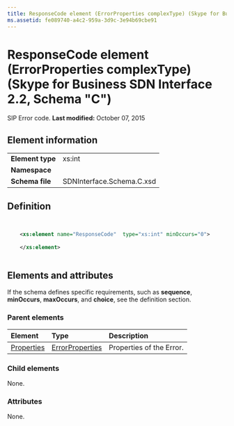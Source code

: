 ```yaml
---
title: ResponseCode element (ErrorProperties complexType) (Skype for Business SDN Interface 2.2, Schema "C")
ms.assetid: fe089740-a4c2-959a-3d9c-3e94b69cbe91
---
```



# ResponseCode element (ErrorProperties complexType) (Skype for Business SDN Interface 2.2, Schema "C")
SIP Error code. 
 **Last modified:** October 07, 2015
  
    
    


## Element information


|||
|:-----|:-----|
|**Element type**|xs:int |
|**Namespace**||
|**Schema file**|SDNInterface.Schema.C.xsd |
   

## Definition


```XML


    <xs:element name="ResponseCode"  type="xs:int" minOccurs="0">
    
    </xs:element>
  
```


## Elements and attributes

If the schema defines specific requirements, such as **sequence**, **minOccurs**, **maxOccurs**, and **choice**, see the definition section. 
  
    
    

### Parent elements



|**Element**|**Type**|**Description**|
|:-----|:-----|:-----|
| [Properties](properties-element-errortype-complextype.md)| [ErrorProperties](errorproperties-complextype.md)|Properties of the Error. |
   

### Child elements

None. 
  
    
    

### Attributes

None. 
  
    
    

